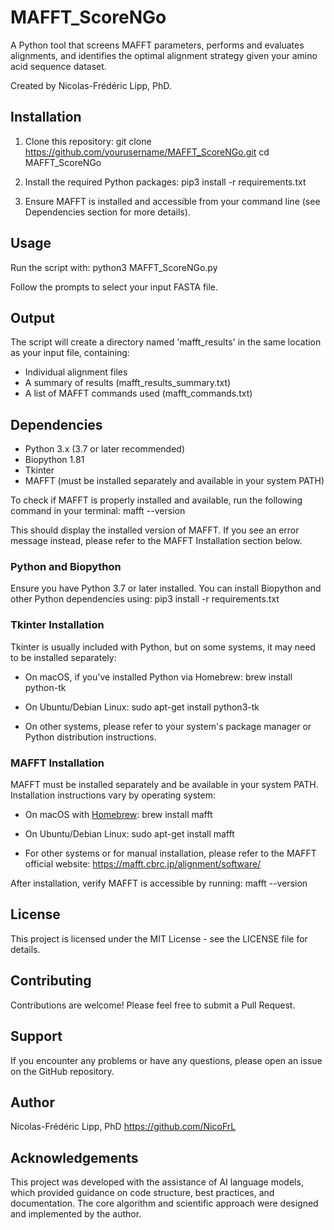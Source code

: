 # MAFFT_ScoreNGo

A Python tool that screens MAFFT parameters, performs and evaluates alignments, and identifies the optimal alignment strategy given your amino acid sequence dataset.

Created by Nicolas-Frédéric Lipp, PhD. 

## Installation

1. Clone this repository:
   git clone https://github.com/yourusername/MAFFT_ScoreNGo.git
   cd MAFFT_ScoreNGo

2. Install the required Python packages:
   pip3 install -r requirements.txt

3. Ensure MAFFT is installed and accessible from your command line (see Dependencies section for more details).

## Usage

Run the script with:
python3 MAFFT_ScoreNGo.py

Follow the prompts to select your input FASTA file.

## Output

The script will create a directory named 'mafft_results' in the same location as your input file, containing:
- Individual alignment files
- A summary of results (mafft_results_summary.txt)
- A list of MAFFT commands used (mafft_commands.txt)

## Dependencies

- Python 3.x (3.7 or later recommended)
- Biopython 1.81
- Tkinter
- MAFFT (must be installed separately and available in your system PATH)

To check if MAFFT is properly installed and available, run the following command in your terminal:
mafft --version

This should display the installed version of MAFFT. If you see an error message instead, please refer to the MAFFT Installation section below.

### Python and Biopython

Ensure you have Python 3.7 or later installed. You can install Biopython and other Python dependencies using:
pip3 install -r requirements.txt

### Tkinter Installation

Tkinter is usually included with Python, but on some systems, it may need to be installed separately:

- On macOS, if you've installed Python via Homebrew:
  brew install python-tk

- On Ubuntu/Debian Linux:
  sudo apt-get install python3-tk

- On other systems, please refer to your system's package manager or Python distribution instructions.

### MAFFT Installation

MAFFT must be installed separately and be available in your system PATH. Installation instructions vary by operating system:

- On macOS with [Homebrew](https://brew.sh):
  brew install mafft

- On Ubuntu/Debian Linux:
  sudo apt-get install mafft

- For other systems or for manual installation, please refer to the MAFFT official website: https://mafft.cbrc.jp/alignment/software/

After installation, verify MAFFT is accessible by running:
mafft --version

## License

This project is licensed under the MIT License - see the LICENSE file for details.

## Contributing

Contributions are welcome! Please feel free to submit a Pull Request.

## Support

If you encounter any problems or have any questions, please open an issue on the GitHub repository.

## Author

Nicolas-Frédéric Lipp, PhD
https://github.com/NicoFrL

## Acknowledgements

This project was developed with the assistance of AI language models, which provided guidance on code structure, best practices, and documentation. The core algorithm and scientific approach were designed and implemented by the author.
